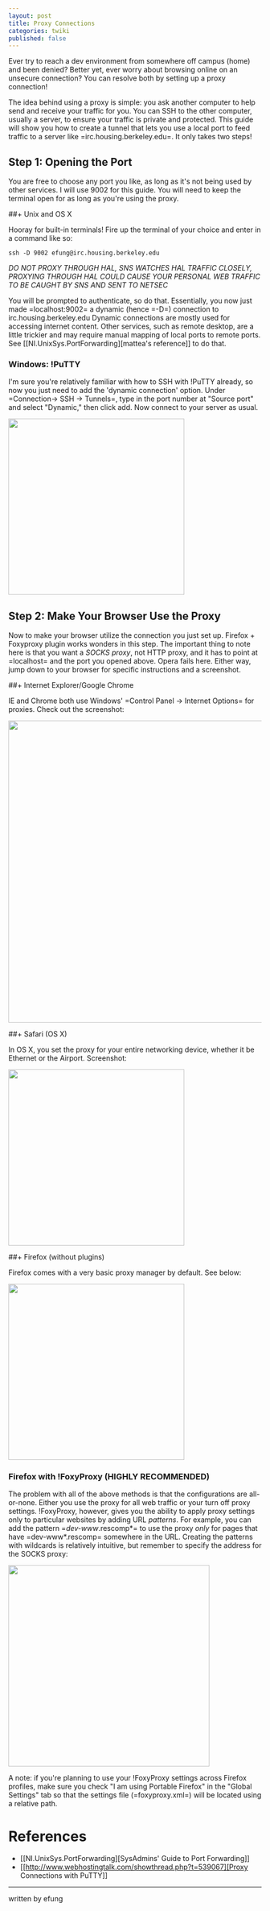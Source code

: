 ```yaml
---
layout: post
title: Proxy Connections
categories: twiki
published: false
---
```


Ever try to reach a dev environment from somewhere off campus (home) and been denied?  Better yet, ever worry about browsing online on an unsecure connection?  You can resolve both by setting up a proxy connection!

The idea behind using a proxy is simple: you ask another computer to help send and receive your traffic for you.  You can SSH to the other computer, usually a server, to ensure your traffic is private and protected.  This guide will show you how to create a tunnel that lets you use a local port to feed traffic to a server like =irc.housing.berkeley.edu=.  It only takes two steps!

## Step 1: Opening the Port

You are free to choose any port you like, as long as it's not being used by other services.  I will use 9002 for this guide.  You will need to keep the terminal open for as long as you're using the proxy.

##+ Unix and OS X

Hooray for built-in terminals!  Fire up the terminal of your choice and enter in a command like so:

`ssh -D 9002 efung@irc.housing.berkeley.edu`

*DO NOT PROXY THROUGH HAL, SNS WATCHES HAL TRAFFIC CLOSELY, PROXYING THROUGH HAL COULD CAUSE YOUR PERSONAL WEB TRAFFIC TO BE CAUGHT BY SNS AND SENT TO NETSEC*

You will be prompted to authenticate, so do that.  Essentially, you now just made =localhost:9002= a dynamic (hence =-D=) connection to irc.housing.berkeley.edu  Dynamic connections are mostly used for accessing internet content.  Other services, such as remote desktop, are a little trickier and may require manual mapping of local ports to remote ports.  See [[NI.UnixSys.PortForwarding][mattea's reference]] to do that.

### Windows: !PuTTY

I'm sure you're relatively familiar with how to SSH with !PuTTY already, so now you just need to add the 'dynamic connection' option.  Under =Connection-> SSH -> Tunnels=, type in the port number at "Source port" and select "Dynamic," then click add.  Now connect to your server as usual.

<img src=%ATTACHURL%/putty.jpg height=350>

## Step 2: Make Your Browser Use the Proxy

Now to make your browser utilize the connection you just set up.  Firefox + Foxyproxy plugin works wonders in this step.  The important thing to note here is that you want a *SOCKS proxy*, not HTTP proxy, and it has to point at =localhost= and the port you opened above.  Opera fails here.  Either way, jump down to your browser for specific instructions and a screenshot.

##+ Internet Explorer/Google Chrome

IE and Chrome both use Windows' =Control Panel -> Internet Options= for proxies.  Check out the screenshot:

<img src=%ATTACHURL%/ie_chrome.jpg height=600>

##+ Safari (OS X)

In OS X, you set the proxy for your entire networking device, whether it be Ethernet or the Airport.  Screenshot:

<img src=%ATTACHURL%/osx_safari.jpg height=350>

##+ Firefox (without plugins)

Firefox comes with a very basic proxy manager by default.  See below:

<img src=%ATTACHURL%/ffregular.jpg height=350>

### Firefox with !FoxyProxy (HIGHLY RECOMMENDED)

The problem with all of the above methods is that the configurations are all-or-none.  Either you use the proxy for all web traffic or your turn off proxy settings.  !FoxyProxy, however, gives you the ability to apply proxy settings only to particular websites by adding URL _patterns_.  For example, you can add the pattern =*dev-www*.rescomp*= to use the proxy *only* for pages that have =dev-www*.rescomp= somewhere in the URL.  Creating the patterns with wildcards is relatively intuitive, but remember to specify the address for the SOCKS proxy:

<img src=%ATTACHURL%/foxyproxy.jpg height=400>

A note: if you're planning to use your !FoxyProxy settings across Firefox profiles, make sure you check "I am using Portable Firefox" in the "Global Settings" tab so that the settings file (=foxyproxy.xml=) will be located using a relative path.

# References
   * [[NI.UnixSys.PortForwarding][SysAdmins' Guide to Port Forwarding]]
   * [[http://www.webhostingtalk.com/showthread.php?t=539067][Proxy Connections with PuTTY]]

---
written by efung
